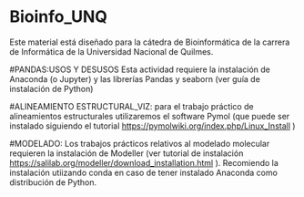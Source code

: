 # Bioinfo_UNQ
Este material está diseñado para la cátedra de Bioinformática de la carrera de Informática de la Universidad Nacional de Quilmes. 

#PANDAS:USOS Y DESUSOS
Esta actividad requiere la instalación de Anaconda (o Jupyter) y las librerías Pandas y seaborn (ver guía de instalación de Python)

#ALINEAMIENTO ESTRUCTURAL_VIZ: para el trabajo práctico de alineamientos estructurales utilizaremos el software Pymol (que puede ser instalado siguiendo el tutorial https://pymolwiki.org/index.php/Linux_Install )

#MODELADO: 
Los trabajos prácticos relativos al modelado molecular requieren la instalación de Modeller (ver tutorial de instalación https://salilab.org/modeller/download_installation.html ). Recomiendo la instalación utiizando conda en caso de tener instalado Anaconda como distribución de Python.
